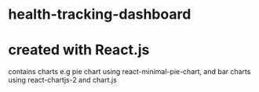 # health-tracking-dashboard
# created with React.js
contains charts e.g pie chart using react-minimal-pie-chart, and bar charts using react-chartjs-2 and chart.js
